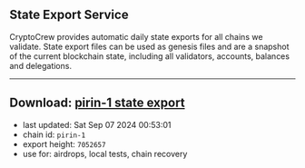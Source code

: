 ## State Export Service
CryptoCrew provides automatic daily state exports for all chains we validate. State export files can be used as genesis files and are a snapshot of the current blockchain state, including all validators, accounts, balances and delegations.

---
**Download: [pirin-1 state export](https://dl-eu2.ccvalidators.com/SERVICE/nolus/pirin-1_export_7052657.json)**
---

- last updated: Sat Sep 07 2024 00:53:01
- chain id: `pirin-1`
- export height: `7052657`
- use for: airdrops, local tests, chain recovery
